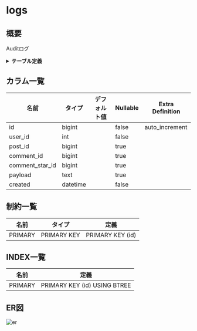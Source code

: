 # logs

## 概要

Auditログ

<details>
<summary><strong>テーブル定義</strong></summary>

```sql
CREATE TABLE `logs` (
  `id` bigint NOT NULL AUTO_INCREMENT,
  `user_id` int NOT NULL,
  `post_id` bigint DEFAULT NULL,
  `comment_id` bigint DEFAULT NULL,
  `comment_star_id` bigint DEFAULT NULL,
  `payload` text,
  `created` datetime NOT NULL,
  PRIMARY KEY (`id`)
) ENGINE=InnoDB DEFAULT CHARSET=utf8mb4 COLLATE=utf8mb4_0900_ai_ci COMMENT='Auditログ'
```

</details>

## カラム一覧

| 名前              | タイプ       | デフォルト値             | Nullable | Extra Definition |
| --------------- | --------- | ------------------ | -------- | ---------------- |
| id              | bigint    |                    | false    | auto_increment   |
| user_id         | int       |                    | false    |                  |
| post_id         | bigint    |                    | true     |                  |
| comment_id      | bigint    |                    | true     |                  |
| comment_star_id | bigint    |                    | true     |                  |
| payload         | text      |                    | true     |                  |
| created         | datetime  |                    | false    |                  |

## 制約一覧

| 名前      | タイプ         | 定義               |
| ------- | ----------- | ---------------- |
| PRIMARY | PRIMARY KEY | PRIMARY KEY (id) |

## INDEX一覧

| 名前      | 定義                           |
| ------- | ---------------------------- |
| PRIMARY | PRIMARY KEY (id) USING BTREE |

## ER図

![er](logs.svg)
